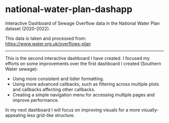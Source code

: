 # national-water-plan-dashapp
Interactive Dashboard of Sewage Overflow data in the National Water Plan dataset (2020-2022).

This data is taken and processed from: https://www.water.org.uk/overflows-plan

---------------------------------------------------------------------------------------------------------------------------------------------------------

This is the second interactive dashboard I have created. I focused my efforts on some improvements over the first dashboard I created (Southern Water sewage):
  * Using more consistent and tidier formatting.
  * Using more advanced callbacks, such as filtering across multiple plots and callbacks affecting other callbacks.
  * Creating a simple navigation menu for accessing multiple pages and improve performance.

In my next dashboard I will focus on improving visuals for a more visually-appealing less grid-like structure.
  
